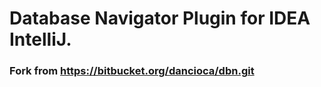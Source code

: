 # Database Navigator Plugin for IDEA IntelliJ. 
### Fork from https://bitbucket.org/dancioca/dbn.git
